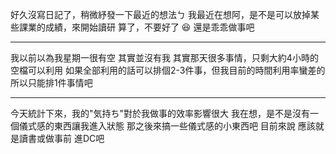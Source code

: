 好久沒寫日記了，稍微紓發一下最近的想法ㄅ
我最近在想阿，是不是可以放掉某些課業的成績，來開始讀研
算了，不要好了 😆
還是乖乖做事吧

---
我以前以為我星期一很有空
其實並沒有我
其實那天很多事情，只剩大約4小時的空檔可以利用
如果全部利用的話可以排個2-3件事，但我目前的時間利用率蠻差的
所以只能排1件事情吧

---
今天統計下來，我的"気持ち"對於我做事的效率影響很大
我在想，是不是沒有一個儀式感的東西讓我進入狀態
那之後來搞一些儀式感的小東西吧
目前來說
應該就是讀書或做事前 進DC吧
